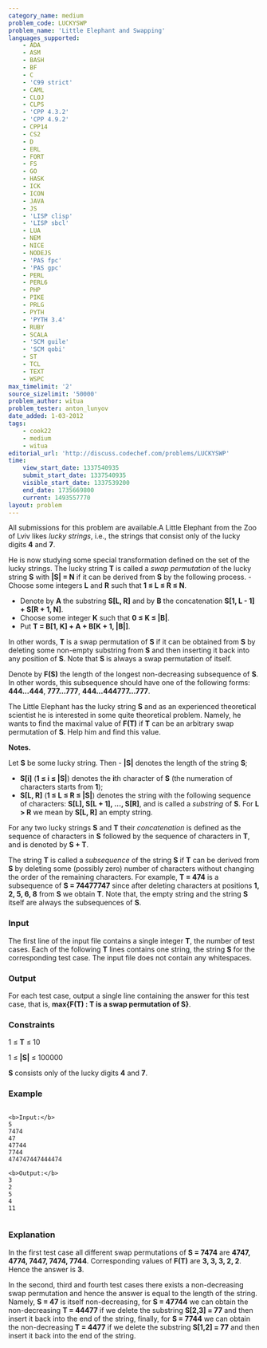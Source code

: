 ```yaml
---
category_name: medium
problem_code: LUCKYSWP
problem_name: 'Little Elephant and Swapping'
languages_supported:
    - ADA
    - ASM
    - BASH
    - BF
    - C
    - 'C99 strict'
    - CAML
    - CLOJ
    - CLPS
    - 'CPP 4.3.2'
    - 'CPP 4.9.2'
    - CPP14
    - CS2
    - D
    - ERL
    - FORT
    - FS
    - GO
    - HASK
    - ICK
    - ICON
    - JAVA
    - JS
    - 'LISP clisp'
    - 'LISP sbcl'
    - LUA
    - NEM
    - NICE
    - NODEJS
    - 'PAS fpc'
    - 'PAS gpc'
    - PERL
    - PERL6
    - PHP
    - PIKE
    - PRLG
    - PYTH
    - 'PYTH 3.4'
    - RUBY
    - SCALA
    - 'SCM guile'
    - 'SCM qobi'
    - ST
    - TCL
    - TEXT
    - WSPC
max_timelimit: '2'
source_sizelimit: '50000'
problem_author: witua
problem_tester: anton_lunyov
date_added: 1-03-2012
tags:
    - cook22
    - medium
    - witua
editorial_url: 'http://discuss.codechef.com/problems/LUCKYSWP'
time:
    view_start_date: 1337540935
    submit_start_date: 1337540935
    visible_start_date: 1337539200
    end_date: 1735669800
    current: 1493557770
layout: problem
---
```

All submissions for this problem are available.A Little Elephant from the Zoo of Lviv likes _lucky strings_, i.e., the strings that consist only of the lucky digits **4** and **7**.

He is now studying some special transformation defined on the set of the lucky strings. The lucky string **T** is called a _swap permutation_ of the lucky string **S** with **|S| = N** if it can be derived from **S** by the following process. - Choose some integers **L** and **R** such that **1 ≤ L ≤ R ≤ N**.
- Denote by **A** the substring **S\[L, R\]** and by **B** the concatenation **S\[1, L - 1\] + S\[R + 1, N\]**.
- Choose some integer **K** such that **0 ≤ K ≤ |B|**.
- Put **T = B\[1, K\] + A + B\[K + 1, |B|\]**.


In other words, **T** is a swap permutation of **S** if it can be obtained from **S** by deleting some non-empty substring from **S** and then inserting it back into any position of **S**. Note that **S** is always a swap permutation of itself.

Denote by **F(S)** the length of the longest non-decreasing subsequence of **S**. In other words, this subsequence should have one of the following forms: **444...444**, **777...777**, **444...444777...777**.

 The Little Elephant has the lucky string **S** and as an experienced theoretical scientist he is interested in some quite theoretical problem. Namely, he wants to find the maximal value of **F(T)** if **T** can be an arbitrary swap permutation of **S**. Help him and find this value.

**Notes.**

Let **S** be some lucky string. Then - **|S|** denotes the length of the string **S**;
- **S\[i\]** (**1 ≤ i ≤ |S|**) denotes the **i**th character of **S** (the numeration of characters starts from **1**);
- **S\[L, R\]** (**1 ≤ L ≤ R ≤ |S|**) denotes the string with the following sequence of characters: **S\[L\], S\[L + 1\], ..., S\[R\]**, and is called a _substring_ of **S**. For **L > R** we mean by **S\[L, R\]** an empty string.


For any two lucky strings **S** and **T** their _concatenation_ is defined as the sequence of characters in **S** followed by the sequence of characters in **T**, and is denoted by **S + T**.

The string **T** is called a _subsequence_ of the string **S** if **T** can be derived from **S** by deleting some (possibly zero) number of characters without changing the order of the remaining characters. For example, **T = 474** is a subsequence of **S = 74477747** since after deleting characters at positions **1, 2, 5, 6, 8** from **S** we obtain **T**. Note that, the empty string and the string **S** itself are always the subsequences of **S**.

### Input

The first line of the input file contains a single integer **T**, the number of test cases. Each of the following **T** lines contains one string, the string **S** for the corresponding test case. The input file does not contain any whitespaces.

### Output

For each test case, output a single line containing the answer for this test case, that is, **max{F(T) : T is a swap permutation of S}**.

### Constraints

 1 ≤ **T** ≤ 10

 1 ≤ **|S|** ≤ 100000

 **S** consists only of the lucky digits **4** and **7**.

### Example

```

<b>Input:</b>
5
7474
47
47744
7744
474747447444474

<b>Output:</b>
3
2
5
4
11


```
### Explanation

In the first test case all different swap permutations of **S = 7474** are **4747, 4774, 7447, 7474, 7744**. Corresponding values of **F(T)** are **3, 3, 3, 2, 2**. Hence the answer is **3**.

In the second, third and fourth test cases there exists a non-decreasing swap permutation and hence the answer is equal to the length of the string. Namely, **S = 47** is itself non-decreasing, for **S = 47744** we can obtain the non-decreasing **T = 44477** if we delete the substring **S\[2,3\] = 77** and then insert it back into the end of the string, finally, for **S = 7744** we can obtain the non-decreasing **T = 4477** if we delete the substring **S\[1,2\] = 77** and then insert it back into the end of the string.